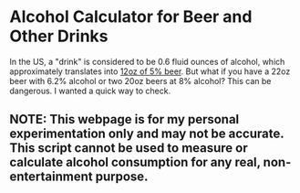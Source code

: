Alcohol Calculator for Beer and Other Drinks
============================================

In the US, a "drink" is considered to be 0.6 fluid ounces of alcohol, which approximately translates into [12oz of 5% beer](http://rethinkingdrinking.niaaa.nih.gov/whatcountsdrink/whatsastandarddrink.asp). But what if you have a 22oz beer with 6.2% alcohol or two 20oz beers at 8% alcohol? This can be dangerous. I wanted a quick way to check.

## NOTE: This webpage is for my personal experimentation only and may not be accurate. This script cannot be used to measure or calculate alcohol consumption for any real, non-entertainment purpose.
